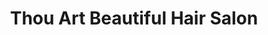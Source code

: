 ---
title: "Thou Art Beautiful Hair Salon"
url: /buffalo/thou-art-beautiful-hair-salon/
shop: hairdresser
---